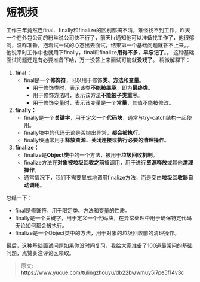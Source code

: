 # 短视频

工作三年竟然连final、finally和finalize的区别都搞不清，难怪找不到工作，昨天一个在外包公司的粉丝说公司快不行了，前天hr通知他可以准备找工作了，他很郁闷，没咋准备，抱着试一试的心态出去面试，结果第一个基础问题就答不上来。。他说平时工作中也就用下finally，final和finalize**用得不多**，**早忘记了**。。
这种基础面试问题还是有必要准备下哈，万一没答上来面试可能就**没戏了**。
稍微解释下：

1. **final：**
   - final是一个**修饰符**，可以用于修饰**类、方法和变量**。
      - 用于修饰类时，表示该类**不能被继承**，即为**最终类**。
      - 用于修饰方法时，表示该方法**不能被子类重写**。
      - 用于修饰变量时，表示该变量是一个**常量**，其值不能被修改。
2. **finally：**
   - finally是一个**关键字**，用于定义一个**代码块**，通常与try-catch结构一起使用。
   - finally块中的代码无论是否抛出异常，**都会被执行**。
   - finally块通常用于**释放资源、关闭连接**或**执行必要的清理操作**。
3. **finalize：**
   - finalize是**Object类**中的一个方法，被用于**垃圾回收机制**。
   - finalize方法在**对象被垃圾回收之前**被调用，用于进行**资源释放**或其他**清理操作**。
   - 通常情况下，我们不需要显式地调用finalize方法，而是交由**垃圾回收器自动调用**。

总结一下：

- final是修饰符，用于限定类、方法和变量的性质。
- finally是一个关键字，用于定义一个代码块，在异常处理中用于确保特定代码无论如何都会被执行。
- finalize是一个Object类中的方法，用于对象的垃圾回收前的清理操作。

最后，这种基础面试问题如果你没时间复习，我给大家准备了100道最常问的基础问题，点赞关注评论区领取。



> 原文: <https://www.yuque.com/tulingzhouyu/db22bv/wmuy5i7pe5f14v3c>